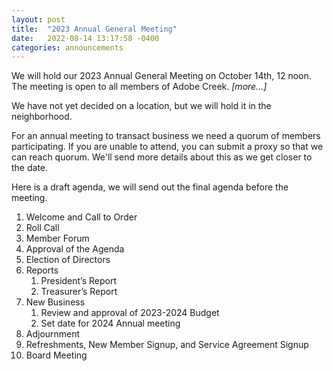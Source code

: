 ```yaml
---
layout: post
title:  "2023 Annual General Meeting"
date:   2022-08-14 13:17:58 -0400
categories: announcements
---
```


We will hold our 2023 Annual General Meeting on October 14th, 12 noon.
The meeting is open to all members of Adobe Creek.  <i>[more...]</i>

<!-- more -->

We have not yet decided on a location, but we will hold it in the neighborhood.

For an annual meeting to transact business we need a quorum of members participating.  If you are unable to attend, you can submit a proxy so that we can reach quorum.  We'll send more details about this as we get closer to the date.

Here is a draft agenda, we will send out the final agenda before the meeting.
  1. Welcome and Call to Order
  1. Roll Call
  1. Member Forum
  1. Approval of the Agenda
  1. Election of Directors
  1. Reports
     1. President’s Report
     1. Treasurer’s Report
  1. New Business
     1. Review and approval of 2023-2024 Budget
     1. Set date for 2024 Annual meeting
  1. Adjournment
  1. Refreshments, New Member Signup, and Service Agreement Signup
  1. Board Meeting
